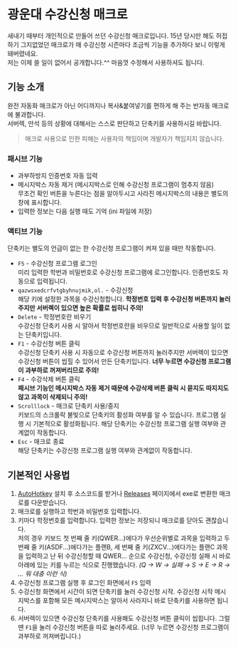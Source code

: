 # 광운대 수강신청 매크로
새내기 때부터 개인적으로 만들어 쓰던 수강신청 매크로입니다. 15년 당시만 해도 허접하기 그지없었던 매크로가 매 수강신청 시즌마다 조금씩 기능을 추가하다 보니 이렇게 돼버렸네요.  
저는 이제 쓸 일이 없어서 공개합니다.^^ 마음껏 수정해서 사용하셔도 됩니다.

## 기능 소개
완전 자동화 매크로가 아닌 어디까지나 복사&붙여넣기를 편하게 해 주는 반자동 매크로에 불과합니다.  
서버렉, 만석 등의 상황에 대해서는 스스로 판단하고 단축키를 사용하시길 바랍니다.
> 매크로 사용으로 인한 피해는 사용자의 책임이며 개발자가 책임지지 않습니다.

### 패시브 기능
* 과부하방지 인증번호 자동 입력
* 메시지박스 자동 제거 (메시지박스로 인해 수강신청 프로그램이 멈추지 않음)  
  무조건 확인 버튼을 누른다는 점을 알아두시고 사라진 메시지박스의 내용은 별도의 창에 표시합니다.
* 입력한 정보는 다음 실행 때도 기억 (ini 파일에 저장)

### 액티브 기능
단축키는 별도의 언급이 없는 한 수강신청 프로그램이 켜져 있을 때만 작동합니다.
* `F5` - 수강신청 프로그램 로그인  
  미리 입력한 학번과 비밀번호로 수강신청 프로그램에 로그인합니다. 인증번호도 자동으로 입력됩니다.
* `qazwsxedcrfvtgbyhnujmik,ol.` - 수강신청  
  해당 키에 설정한 과목을 수강신청합니다. **학정번호 입력 후 수강신청 버튼까지 눌러주지만 서버렉이 있으면 높은 확률로 씹히니 주의!**
* `Delete` - 학정번호란 비우기  
  수강신청 단축키 사용 시 알아서 학정번호란을 비우므로 일반적으로 사용할 일이 없는 단축키입니다.
* `F1` - 수강신청 버튼 클릭  
  수강신청 단축키 사용 시 자동으로 수강신청 버튼까지 눌러주지만 서버렉이 있으면 수강신청 버튼이 씹힐 수 있어서 만든 단축키입니다. **너무 누르면 수강신청 프로그램이 과부하로 꺼져버리므로 주의!**
* `F4` - 수강삭제 버튼 클릭  
  **패시브 기능인 메시지박스 자동 제거 때문에 수강삭제 버튼 클릭 시 묻지도 따지지도 않고 과목이 삭제되니 주의!**
* `Scrolllock` - 매크로 단축키 사용/중지  
  키보드의 스크롤락 불빛으로 단축키의 활성화 여부를 알 수 있습니다. 프로그램 실행 시 기본적으로 활성화됩니다. 해당 단축키는 수강신청 프로그램 실행 여부와 관계없이 작동합니다.
* `Esc` - 매크로 종료  
  해당 단축키는 수강신청 프로그램 실행 여부와 관계없이 작동합니다.

## 기본적인 사용법
1. [AutoHotkey](https://www.autohotkey.com/) 설치 후 소스코드를 받거나 [Releases](https://github.com/joyfuI/kw-registration-macro/releases) 페이지에서 exe로 변환한 매크로를 다운받습니다.
2. 매크로를 실행하고 학번과 비밀번호 입력합니다.
3. 키마다 학정번호를 입력합니다. 입력한 정보는 저장되니 매크로를 닫아도 괜찮습니다.  
   저의 경우 키보드 첫 번째 줄 키(QWER...)에다가 우선순위별로 과목을 입력하고 두 번째 줄 키(ASDF...)에다가는 플랜B, 세 번째 줄 키(ZXCV...)에다가는 플랜C 과목을 입력하고 난 뒤 수강신청할 때 QWER... 순으로 수강신청, 수강신청 실패 시 바로 아래에 있는 키를 누르는 식으로 진행했습니다. *(Q → W → 실패 → S → E → R → ... 뭐 대충 이런 식)*
4. 수강신청 프로그램 실행 후 로그인 화면에서 `F5` 입력
5. 수강신청 화면에서 시간이 되면 단축키를 눌러 수강신청 시작. 수강신청 시작 메시지박스를 포함해 모든 메시지박스는 알아서 사라지니 바로 단축키를 사용하면 됩니다.
6. 서버렉이 있으면 수강신청 단축키를 사용해도 수강신청 버튼 클릭이 씹힙니다. 그럴 땐 `F1`을 눌러 수강신청 버튼을 따로 눌러주세요. (너무 누르면 수강신청 프로그램이 과부하로 꺼져버립니다.)
